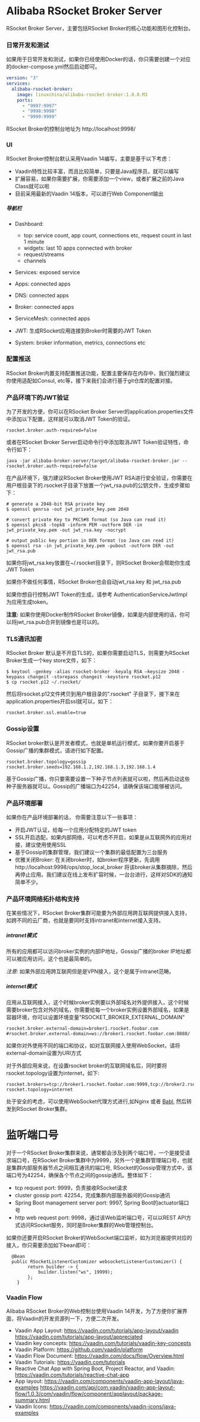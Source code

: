Alibaba RSocket Broker Server
=============================
RSocket Broker Server，主要包括RSocket Broker的核心功能和图形化控制台。

### 日常开发和测试

如果用于日常开发和测试，如果你已经使用Docker的话，你只需要创建一个对应的docker-compose.yml然后启动即可。

```yaml
version: "3"
services:
  alibaba-rsocket-broker:
    image: linuxchina/alibaba-rsocket-broker:1.0.0.M3
    ports:
      - "9997:9997"
      - "9998:9998"
      - "9999:9999"
```

RSocket Broker的控制台地址为 http://localhost:9998/

### UI
RSocket Broker控制台默认采用Vaadin 14编写，主要是基于以下考虑：

* Vaadin特性比较丰富，而且比较简单，只要是Java程序员，就可以编写
* 扩展容易，如果你需要扩展，你需要添加一个view，或者扩展之前的Java Class就可以啦
* 目前采用最新的Vaadin 14版本，可以进行Web Component输出

##### 导航栏

* Dashboard:

    * top: service count, app count, connections etc, request count in last 1 minute
    * widgets: last 10 apps connected with broker
    * request/streams
    * channels

* Services: exposed service
* Apps: connected apps
* DNS: connected apps
* Broker: connected apps
* ServiceMesh: connected apps
* JWT: 生成RSocket应用连接到Broker时需要的JWT Token
* System: broker information, metrics, connections etc

### 配置推送

RSocket Broker内置支持配置推送功能，配置主要保存在内存中，我们强烈建议你使用适配如Consul, etc等，接下来我们会进行基于git仓库的配置对接。

### 产品环境下的JWT验证

为了开发的方便，你可以在RSocket Broker Server的application.properties文件中添加以下配置，这样就可以取消JWT Token的验证。

```
rsocket.broker.auth-required=false
```

或者在RSocket Broker Server启动命令行中添加取消JWT Token验证特性，命令行如下：

```
java -jar alibaba-broker-server/target/alibaba-rsocket-broker.jar --rsocket.broker.auth-required=false
```

在产品环境下，强力建议RSocket Broker使用JWT RSA进行安全验证，你需要在用户根目录下的.rsocket子目录下放置一个jwt_rsa.pub的公钥文件，生成步骤如下：

```
# generate a 2048-bit RSA private key
$ openssl genrsa -out jwt_private_key.pem 2048

# convert private Key to PKCS#8 format (so Java can read it)
$ openssl pkcs8 -topk8 -inform PEM -outform DER -in jwt_private_key.pem -out jwt_rsa.key -nocrypt

# output public key portion in DER format (so Java can read it)
$ openssl rsa -in jwt_private_key.pem -pubout -outform DER -out jwt_rsa.pub

```

如果你将jwt_rsa.key放置在~/.rsocket目录下，则RSocket Broker会帮助你生成JWT Token

如果你不做任何事情，RSocket Broker也会自动jwt_rsa.key 和 jwt_rsa.pub

如果你想自行控制JWT Token的生成，请参考 AuthenticationServiceJwtImpl 为应用生成token。

**注意:** 如果你使用Docker制作RSocket Broker镜像，如果是内部使用的话，你可以将jwt_rsa.pub合并到镜像也是可以的。

### TLS通讯加密
RSocket Broker 默认是不开启TLS的，如果你需要启动TLS，则需要为RSocket Broker生成一个key store文件，如下：

```
$ keytool -genkey -alias rsocket-broker -keyalg RSA –keysize 2048 -keypass changeit -storepass changeit -keystore rsocket.p12
$ cp rsocket.p12 ~/.rsocket/
```

然后将rsocket.p12文件拷贝到用户根目录的".rsocket" 子目录下，接下来在application.properties开启ssl就可以，如下：

```
rsocket.broker.ssl.enable=true
```

### Gossip设置
RSocket broker默认是开发者模式，也就是单机运行模式，如果你要开启基于Gossip广播的集群模式，请进行如下配置。

```
rsocket.broker.topology=gossip
rsocket.broker.seeds=192.168.1.2,192.168.1.3,192.168.1.4
```

基于Gossip广播，你只要需要设置一下种子节点列表就可以啦，然后再启动这些种子服务器就可以。Gossip的广播端口为42254，请确保该端口能够被访问。

### 产品环境部署
如果你在产品环境部署的话， 你需要注意以下一些事项：

* 开启JWT认证，给每一个应用分配特定的JWT token
* SSL开启选配，如果内部网络，可以考虑不开启，如果是从互联网外的应用对接，建议使用使用SSL
* 基于Gossip的集群管理，我们建议一个集群的最低配置为三台服务
* 优雅关闭Broker: 在关闭broker时，如broker程序更新，先调用 http://localhost:9998/ops/stop_local_broker 将该broker从集群摘除，然后再停止应用。我们建议在线上发布扩容时候，一台台进行，这样对SDK的通知简单不少。

### 产品环境网络拓扑结构支持

在某些情况下，RSocket Broker集群可能要为外部应用跨互联网提供接入支持，如跨不同的云厂商，也就是要同时支持intranet和internet接入支持。

##### intranet模式
所有的应用都可以访问broker实例的内部IP地址，Gossip广播的broker IP地址都可以被应用访问，这个也是最简单的。

*注意*: 如果外部应用跨互联网但是是VPN接入，这个是属于intranet范畴。

##### internet模式
应用从互联网接入，这个时候broker实例要以外部域名对外提供接入，这个时候需要broker包含对外的域名，你需要给每一个broker实例设置外部域名，如果是容器环境，你可以设置环境变量"RSOCKET_BROKER_EXTERNAL_DOMAIN"

```properties
rsocket.broker.external-domain=broker1.rsocket.foobar.com
#rsocket.broker.external-domain=ws://broker1.rsocket.foobar.com:8080/
```

如果你对外使用不同的端口和协议，如对互联网接入使用WebSocket，请将external-domain设置为URI方式

对于外部应用来说，在设置rsocket broker的互联网域名后，同时要将rsocket.topology设置为internet，如下:

```
rsocket.brokers=tcp://broker1.rsocket.foobar.com:9999,tcp://broker2.rsocket.foobar.com:9999
rsocket.topology=internet
```

处于安全的考虑，可以使用WebSocket代理方式进行,如Nginx 或者 [Babl](https://github.com/babl-ws/babl), 然后转发到RSocket Broker集群。

# 监听端口号
对于一个RSocket Broker集群来说，通常都会涉及到两个端口号，一个是接受请求端口号，在RSocket
Broker集群中为9999，另外一个是集群管理端口号，也就是集群内部服务器节点之间相互通讯的端口号,
RSocket的Gossip管理方式中，该端口号为42254，确保各个节点之间的gossip通讯。整体如下：

* tcp request port: 9999，负责接收RSocket请求
* cluster gossip port: 42254，完成集群内部服务器间的Gossip通讯
* Spring Boot management server port: 9997, Spring Boot的actuator端口号
* http web request port: 9998，通过该Web监听端口号，可以以REST API方式访问RSocket服务，同时是Broker集群的Web管理控制台。

如果你还要开启RSocket Broker的WebSocket端口监听，如为浏览器提供对应的接入，你只需要添加如下bean即可：

```
  @Bean
  public RSocketListenerCustomizer websocketListenerCustomizer() {
        return builder -> {
            builder.listen("ws", 19999);
        };
    }
```


### Vaadin Flow
Alibaba RSocket Broker的Web控制台使用Vaadin 14开发，为了方便你扩展界面，将Vaadin的开发资源列一下，方便二次开发。

* Vaadin App Layout: https://vaadin.com/tutorials/app-layout/vaadin  https://vaadin.com/tutorials/app-layout/appreciated
* Vaadin key concepts: https://vaadin.com/tutorials/vaadin-key-concepts
* Vaadin Platform: https://github.com/vaadin/platform
* Vaadin Flow Document: https://vaadin.com/docs/flow/Overview.html
* Vaadin Tutorials: https://vaadin.com/tutorials
* Reactive Chat App with Spring Boot, Project Reactor, and Vaadin: https://vaadin.com/tutorials/reactive-chat-app
* App layout: https://vaadin.com/components/vaadin-app-layout/java-examples  https://vaadin.com/api/com.vaadin/vaadin-app-layout-flow/1.0.3/com/vaadin/flow/component/applayout/package-summary.html
* Vaadin Icons: https://vaadin.com/components/vaadin-icons/java-examples
